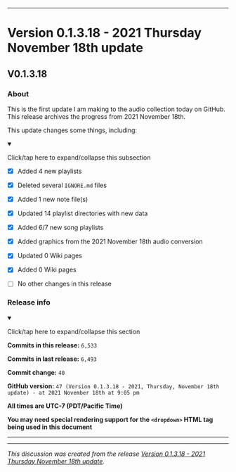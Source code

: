 
***

# Version 0.1.3.18 - 2021 Thursday November 18th update

## V0.1.3.18

### About

This is the first update I am making to the audio collection today on GitHub. This release archives the progress from 2021 November 18th.

This update changes some things, including:

<details open><summary><p>Click/tap here to expand/collapse this subsection</p></summary>

- [x] Added 4 new playlists

- [x] Deleted several `IGNORE.md` files

- [x] Added 1 new note file(s)

- [x] Updated 14 playlist directories with new data

- [x] Added 6/7 new song playlists

- [x] Added graphics from the 2021 November 18th audio conversion

- [x] Updated 0 Wiki pages

- [x] Added 0 Wiki pages

- [ ] No other changes in this release

</details>

### Release info

<details open><summary><p>Click/tap here to expand/collapse this section</p></summary>

**Commits in this release:** `6,533`

**Commits in last release:** `6,493`

**Commit change:** `40`

**GitHub version:** `47 (Version 0.1.3.18 - 2021, Thursday, November 18th update) - at 2021 November 18th at 9:05 pm`

**All times are UTC-7 (PDT/Pacific Time)**

**You may need special rendering support for the `<dropdown>` HTML tag being used in this document**

</details>

***


<hr /><em>This discussion was created from the release <a href='https://github.com/seanpm2001/SeansAudioDB/releases/tag/V0.1.3.18'>Version 0.1.3.18 - 2021 Thursday November 18th update</a>.</em>
